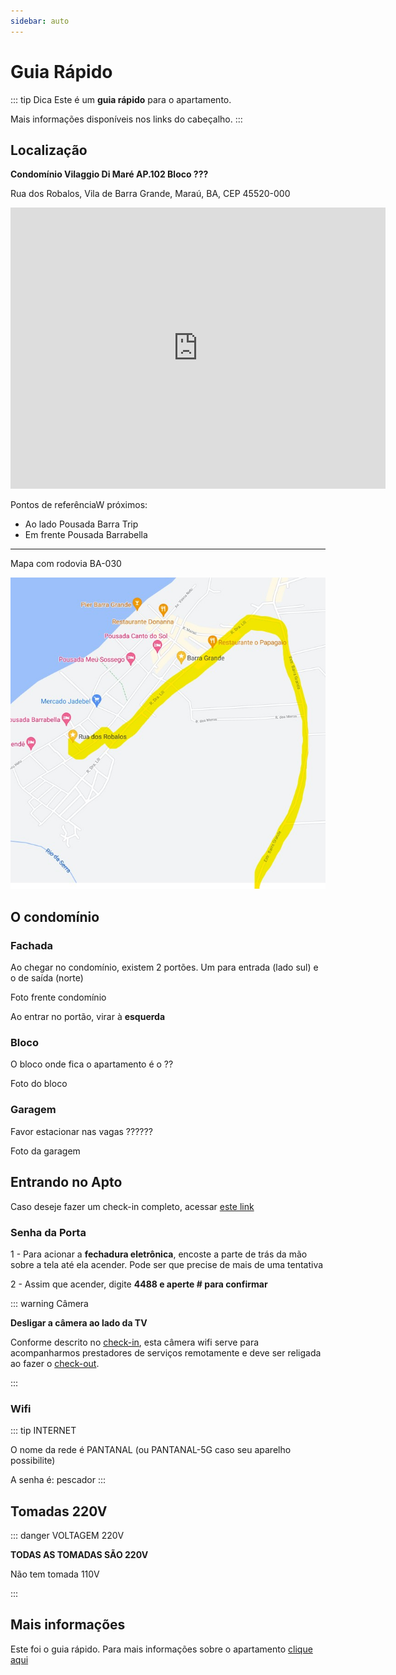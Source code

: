 ```yaml
---
sidebar: auto
---
```



# Guia Rápido

::: tip Dica
Este é um **guia rápido** para o apartamento.

Mais informações disponíveis nos links do cabeçalho.
:::

## Localização

**Condomínio Vilaggio Di Maré AP.102 Bloco ???**

Rua dos Robalos, Vila de Barra Grande, Maraú, BA, CEP 45520-000

<iframe src="https://www.google.com/maps/embed?pb=!1m18!1m12!1m3!1d3873.0133772293443!2d-38.95808480447563!3d-13.898148226507127!2m3!1f0!2f0!3f0!3m2!1i1024!2i768!4f13.1!3m3!1m2!1s0x73e956e008065b9%3A0x36ab77e9d68bb65c!2sAP102.VilaggioDiMare%20-%20Mara%C3%BA%2C%20BA%2C%2045520-000!5e0!3m2!1sen!2sbr!4v1630117444465!5m2!1sen!2sbr" width="600" height="450" style="border:0;" allowfullscreen="" loading="lazy"></iframe>

Pontos de referênciaW próximos:

- Ao lado Pousada Barra Trip
- Em frente Pousada Barrabella

---

Mapa com rodovia BA-030

![Mapa](../images/loc_mapa.jpg)


## O condomínio

### Fachada

Ao chegar no condomínio, existem 2 portões. Um para entrada (lado sul) e o de saída (norte)

Foto frente condomínio

Ao entrar no portão, virar à **esquerda**

### Bloco

O bloco onde fica o apartamento é o ??

Foto do bloco

### Garagem

Favor estacionar nas vagas ??????

Foto da garagem


## Entrando no Apto

Caso deseje fazer um check-in completo, acessar [este link](/checkin)

### Senha da Porta

1 - Para acionar a **fechadura eletrônica**, encoste a parte de trás da mão sobre a tela até ela acender. Pode ser que precise de mais de uma tentativa

2 - Assim que acender, digite **4488 e aperte # para confirmar**

::: warning Câmera

**Desligar a câmera ao lado da TV** 

Conforme descrito no [check-in](/checkin), esta câmera wifi serve para acompanharmos prestadores de serviços remotamente e deve ser religada ao fazer o [check-out](/checkout).

:::

### Wifi

::: tip INTERNET

O nome da rede é PANTANAL (ou PANTANAL-5G caso seu aparelho possibilite)

A senha é: pescador
:::

## Tomadas 220V

::: danger VOLTAGEM 220V

**TODAS AS TOMADAS SÃO 220V**

Não tem tomada 110V

:::


## Mais informações

Este foi o guia rápido.
Para mais informações sobre o apartamento [clique aqui](checkin)

